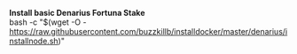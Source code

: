 **Install basic Denarius Fortuna Stake**  
bash -c "$(wget -O - https://raw.githubusercontent.com/buzzkillb/installdocker/master/denarius/installnode.sh)"  
